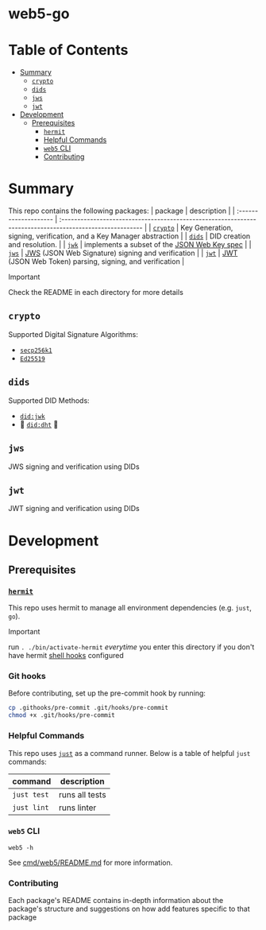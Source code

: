 # web5-go <!-- omit in toc -->

# Table of Contents <!-- omit in toc -->
- [Summary](#summary)
  - [`crypto`](#crypto)
  - [`dids`](#dids)
  - [`jws`](#jws)
  - [`jwt`](#jwt)
- [Development](#development)
  - [Prerequisites](#prerequisites)
    - [`hermit`](#hermit)
    - [Helpful Commands](#helpful-commands)
    - [`web5` CLI](#web5-cli)
    - [Contributing](#contributing)


# Summary
This repo contains the following packages:
| package               | description                                                                                              |
| :-------------------- | :------------------------------------------------------------------------------------------------------- |
| [`crypto`](./crypto/) | Key Generation, signing, verification, and a Key Manager abstraction                                     |
| [`dids`](./dids/)     | DID creation and resolution.                                                                             |
| [`jwk`](./jwk/)       | implements a subset of the [JSON Web Key spec](https://tools.ietf.org/html/rfc7517)                      |
| [`jws`](./jws/)       | [JWS](https://datatracker.ietf.org/doc/html/rfc7515) (JSON Web Signature) signing and verification       |
| [`jwt`](./jwt/)       | [JWT](https://datatracker.ietf.org/doc/html/rfc7519) (JSON Web Token) parsing, signing, and verification |


> [!IMPORTANT]
> Check the README in each directory for more details


## `crypto`
Supported Digital Signature Algorithms:
* [`secp256k1`](https://en.bitcoin.it/wiki/Secp256k1)
* [`Ed25519`](https://datatracker.ietf.org/doc/html/rfc8032#section-5.1)

## `dids`
Supported DID Methods:
* [`did:jwk`](https://github.com/quartzjer/did-jwk/blob/main/spec.md)
* 🚧 [`did:dht`](https://github.com/TBD54566975/did-dht-method) 🚧

## `jws`
JWS signing and verification using DIDs

## `jwt` 
JWT signing and verification using DIDs

# Development

## Prerequisites

### [`hermit`](https://cashapp.github.io/hermit/)
This repo uses hermit to manage all environment dependencies (e.g. `just`, `go`). 

> [!IMPORTANT]
> run `. ./bin/activate-hermit` _everytime_ you enter this directory if you don't have hermit [shell hooks](https://cashapp.github.io/hermit/usage/shell/#shell-hooks) configured

### Git hooks
Before contributing, set up the pre-commit hook by running:

```bash
cp .githooks/pre-commit .git/hooks/pre-commit
chmod +x .git/hooks/pre-commit
```

### Helpful Commands

This repo uses [`just`](https://github.com/casey/just) as a command runner. Below is a table of helpful `just` commands:

| command     | description    |
| ----------- | -------------- |
| `just test` | runs all tests |
| `just lint` | runs linter    |

### `web5` CLI

```shell
web5 -h
```

See [cmd/web5/README.md](cmd/web5/README.md) for more information.

### Contributing
Each package's README contains in-depth information about the package's structure and suggestions on how add features specific to that package